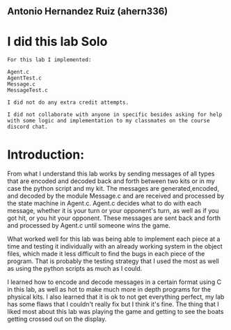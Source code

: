 ## Antonio Hernandez Ruiz (ahern336)

# I did this lab Solo
    For this lab I implemented:

    Agent.c
    AgentTest.c
    Message.c
    MessageTest.c

    I did not do any extra credit attempts.

    I did not collaborate with anyone in specific besides asking for help with some logic and implementation to my classmates on the course discord chat.

# Introduction:
   From what I understand this lab works by sending messages of all types that are encoded and decoded back and forth between two kits or in my case the python script and my kit. The messages are generated,encoded, and decoded by the module Message.c and are received and processed by the state machine in Agent.c. Agent.c decides what to do with each message, whether it is your turn or your opponent's turn, as well as if you got hit, or you hit your opponent. These messages are sent back and forth and processed by Agent.c until someone wins the game.
 
   What worked well for this lab was being able to implement each piece at a time and testing it individually with an already working system in the object files, which made it less difficult to find the bugs in each piece of the program. That is probably the testing strategy that I used the most as well as using the python scripts as much as I could.
 
   I learned how to encode and decode messages in a certain format using C in this lab, as well as hot to make much more in depth programs for the physical kits. I also learned that it is ok to not get everything perfect, my lab has some flaws that I couldn't really fix but I think it's fine. The thing that I liked most about this lab was playing the game and getting to see the boats getting crossed out on the display.
